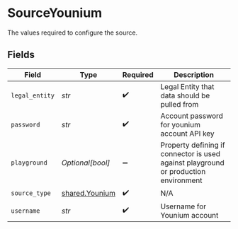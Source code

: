 # SourceYounium

The values required to configure the source.


## Fields

| Field                                                                               | Type                                                                                | Required                                                                            | Description                                                                         |
| ----------------------------------------------------------------------------------- | ----------------------------------------------------------------------------------- | ----------------------------------------------------------------------------------- | ----------------------------------------------------------------------------------- |
| `legal_entity`                                                                      | *str*                                                                               | :heavy_check_mark:                                                                  | Legal Entity that data should be pulled from                                        |
| `password`                                                                          | *str*                                                                               | :heavy_check_mark:                                                                  | Account password for younium account API key                                        |
| `playground`                                                                        | *Optional[bool]*                                                                    | :heavy_minus_sign:                                                                  | Property defining if connector is used against playground or production environment |
| `source_type`                                                                       | [shared.Younium](../../models/shared/younium.md)                                    | :heavy_check_mark:                                                                  | N/A                                                                                 |
| `username`                                                                          | *str*                                                                               | :heavy_check_mark:                                                                  | Username for Younium account                                                        |